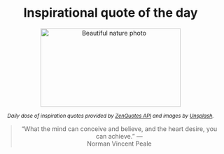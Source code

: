 
<div align="center">

# Inspirational quote of the day

<img src="./data/photo.jpeg" alt="Beautiful nature photo" width="320" height="180">

<sub><i>Daily dose of inspiration quotes provided by [ZenQuotes API](https://zenquotes.io/) and images by [Unsplash](https://unsplash.com/).</i></sub>


<blockquote>&ldquo;What the mind can conceive and believe, and the heart desire, you can achieve.&rdquo; &mdash; <footer>Norman Vincent Peale</footer></blockquote>

</div>
